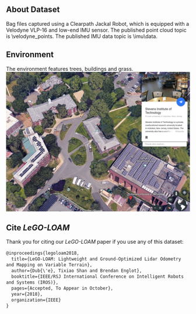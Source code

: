 ## About Dataset

Bag files captured using a Clearpath Jackal Robot, which is equipped with a Velodyne VLP-16 and low-end IMU sensor. The published point cloud topic is \velodyne_points. The published IMU data topic is \imu\data.

## Environment

The environment features trees, buildings and grass.
![Screenshot](/google_earth.bmp)

## Cite *LeGO-LOAM*

Thank you for citing our *LeGO-LOAM* paper if you use any of this dataset: 
```
@inproceedings{legoloam2018,
  title={LeGO-LOAM: Lightweight and Ground-Optimized Lidar Odometry and Mapping on Variable Terrain},
  author={Dub{\'e}, Tixiao Shan and Brendan Englot},
  booktitle={IEEE/RSJ International Conference on Intelligent Robots and Systems (IROS)},
  pages={Accepted, To Appear in October},
  year={2018},
  organization={IEEE}
}
```